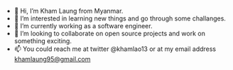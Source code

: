 - 👋 Hi, I’m Kham Laung from Myanmar.
- 👀 I’m interested in learning new things and go through some challanges.
- 🌱 I’m currently working as a software engineer.
- 💞️ I’m looking to collaborate on open source projects and work on something exciting.
- 📫 You could reach me at twitter @khamlao13 or at my email address khamlaung95@gmail.com

<!---
roasted99/roasted99 is a ✨ special ✨ repository because its `README.md` (this file) appears on your GitHub profile.
You can click the Preview link to take a look at your changes.
--->
